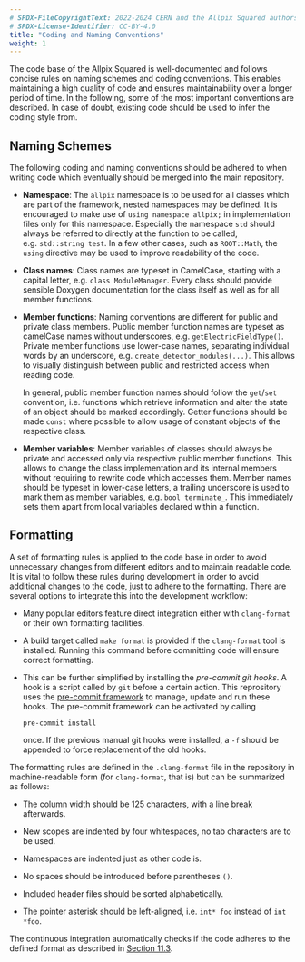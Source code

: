 ```yaml
---
# SPDX-FileCopyrightText: 2022-2024 CERN and the Allpix Squared authors
# SPDX-License-Identifier: CC-BY-4.0
title: "Coding and Naming Conventions"
weight: 1
---
```


The code base of the Allpix Squared is well-documented and follows concise rules on naming schemes and coding conventions.
This enables maintaining a high quality of code and ensures maintainability over a longer period of time. In the following,
some of the most important conventions are described. In case of doubt, existing code should be used to infer the coding
style from.

## Naming Schemes

The following coding and naming conventions should be adhered to when writing code which eventually should be merged into the
main repository.

* **Namespace**:
  The `allpix` namespace is to be used for all classes which are part of the framework, nested namespaces may be defined.
  It is encouraged to make use of `using namespace allpix;` in implementation files only for this namespace. Especially the
  namespace `std` should always be referred to directly at the function to be called, e.g. `std::string test`. In a few
  other cases, such as `ROOT::Math`, the `using` directive may be used to improve readability of the code.

* **Class names**:
  Class names are typeset in CamelCase, starting with a capital letter, e.g. `class ModuleManager`. Every class should
  provide sensible Doxygen documentation for the class itself as well as for all member functions.

* **Member functions**:
  Naming conventions are different for public and private class members. Public member function names are typeset as
  camelCase names without underscores, e.g. `getElectricFieldType()`. Private member functions use lower-case names,
  separating individual words by an underscore, e.g. `create_detector_modules(...)`. This allows to visually distinguish
  between public and restricted access when reading code.

  In general, public member function names should follow the `get`/`set` convention, i.e. functions which retrieve
  information and alter the state of an object should be marked accordingly. Getter functions should be made `const` where
  possible to allow usage of constant objects of the respective class.

* **Member variables**:
  Member variables of classes should always be private and accessed only via respective public member functions. This
  allows to change the class implementation and its internal members without requiring to rewrite code which accesses them.
  Member names should be typeset in lower-case letters, a trailing underscore is used to mark them as member variables,
  e.g. `bool terminate_`. This immediately sets them apart from local variables declared within a function.

## Formatting


A set of formatting rules is applied to the code base in order to avoid unnecessary changes from different editors and to
maintain readable code. It is vital to follow these rules during development in order to avoid additional changes to the
code, just to adhere to the formatting. There are several options to integrate this into the development workflow:

* Many popular editors feature direct integration either with `clang-format` or their own formatting facilities.

* A build target called `make format` is provided if the `clang-format` tool is installed. Running this command before
  committing code will ensure correct formatting.

* This can be further simplified by installing the *pre-commit git hooks*. A hook is a script called by `git` before a
  certain action. This reprository uses the [pre-commit framework](https://pre-commit.com/) to manage, update and run these
  hooks. The pre-commit framework can be activated by calling

  ```shell
  pre-commit install
  ```

  once. If the previous manual git hooks were installed, a `-f` should be appended to force replacement of the old hooks.

The formatting rules are defined in the `.clang-format` file in the repository in machine-readable form (for `clang-format`,
that is) but can be summarized as follows:

* The column width should be 125 characters, with a line break afterwards.

* New scopes are indented by four whitespaces, no tab characters are to be used.

* Namespaces are indented just as other code is.

* No spaces should be introduced before parentheses `()`.

* Included header files should be sorted alphabetically.

* The pointer asterisk should be left-aligned, i.e. `int* foo` instead of `int *foo`.

The continuous integration automatically checks if the code adheres to the defined format as described in
[Section 11.3](../11_devtools/03_ci.md).
